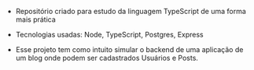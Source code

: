 * Repositório criado para estudo da linguagem TypeScript de uma forma mais prática

* Tecnologias usadas: Node, TypeScript, Postgres, Express

* Esse projeto tem como intuito simular o backend de uma aplicação de um blog onde podem ser cadastrados Usuários e Posts.

